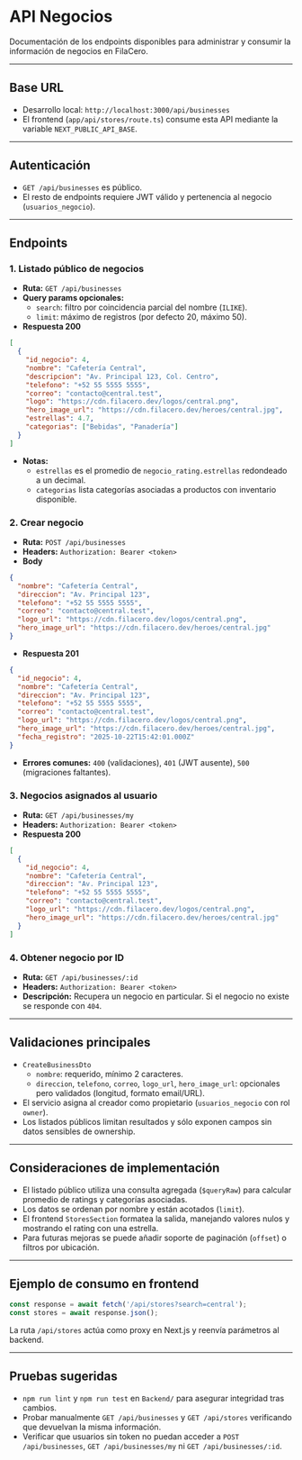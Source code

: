 # API Negocios

Documentación de los endpoints disponibles para administrar y consumir la información de negocios en FilaCero.

---

## Base URL
- Desarrollo local: `http://localhost:3000/api/businesses`
- El frontend (`app/api/stores/route.ts`) consume esta API mediante la variable `NEXT_PUBLIC_API_BASE`.

---

## Autenticación
- `GET /api/businesses` es público.
- El resto de endpoints requiere JWT válido y pertenencia al negocio (`usuarios_negocio`).

---

## Endpoints

### 1. Listado público de negocios
- **Ruta:** `GET /api/businesses`
- **Query params opcionales:**
  - `search`: filtro por coincidencia parcial del nombre (`ILIKE`).
  - `limit`: máximo de registros (por defecto 20, máximo 50).
- **Respuesta 200**
```json
[
  {
    "id_negocio": 4,
    "nombre": "Cafetería Central",
    "descripcion": "Av. Principal 123, Col. Centro",
    "telefono": "+52 55 5555 5555",
    "correo": "contacto@central.test",
    "logo": "https://cdn.filacero.dev/logos/central.png",
    "hero_image_url": "https://cdn.filacero.dev/heroes/central.jpg",
    "estrellas": 4.7,
    "categorias": ["Bebidas", "Panadería"]
  }
]
```
- **Notas:**
  - `estrellas` es el promedio de `negocio_rating.estrellas` redondeado a un decimal.
  - `categorias` lista categorías asociadas a productos con inventario disponible.

### 2. Crear negocio
- **Ruta:** `POST /api/businesses`
- **Headers:** `Authorization: Bearer <token>`
- **Body**
```json
{
  "nombre": "Cafetería Central",
  "direccion": "Av. Principal 123",
  "telefono": "+52 55 5555 5555",
  "correo": "contacto@central.test",
  "logo_url": "https://cdn.filacero.dev/logos/central.png",
  "hero_image_url": "https://cdn.filacero.dev/heroes/central.jpg"
}
```
- **Respuesta 201**
```json
{
  "id_negocio": 4,
  "nombre": "Cafetería Central",
  "direccion": "Av. Principal 123",
  "telefono": "+52 55 5555 5555",
  "correo": "contacto@central.test",
  "logo_url": "https://cdn.filacero.dev/logos/central.png",
  "hero_image_url": "https://cdn.filacero.dev/heroes/central.jpg",
  "fecha_registro": "2025-10-22T15:42:01.000Z"
}
```
- **Errores comunes:** `400` (validaciones), `401` (JWT ausente), `500` (migraciones faltantes).

### 3. Negocios asignados al usuario
- **Ruta:** `GET /api/businesses/my`
- **Headers:** `Authorization: Bearer <token>`
- **Respuesta 200**
```json
[
  {
    "id_negocio": 4,
    "nombre": "Cafetería Central",
    "direccion": "Av. Principal 123",
    "telefono": "+52 55 5555 5555",
    "correo": "contacto@central.test",
    "logo_url": "https://cdn.filacero.dev/logos/central.png",
    "hero_image_url": "https://cdn.filacero.dev/heroes/central.jpg"
  }
]
```

### 4. Obtener negocio por ID
- **Ruta:** `GET /api/businesses/:id`
- **Headers:** `Authorization: Bearer <token>`
- **Descripción:** Recupera un negocio en particular. Si el negocio no existe se responde con `404`.

---

## Validaciones principales
- `CreateBusinessDto`
  - `nombre`: requerido, mínimo 2 caracteres.
  - `direccion`, `telefono`, `correo`, `logo_url`, `hero_image_url`: opcionales pero validados (longitud, formato email/URL).
- El servicio asigna al creador como propietario (`usuarios_negocio` con rol `owner`).
- Los listados públicos limitan resultados y sólo exponen campos sin datos sensibles de ownership.

---

## Consideraciones de implementación
- El listado público utiliza una consulta agregada (`$queryRaw`) para calcular promedio de ratings y categorías asociadas.
- Los datos se ordenan por nombre y están acotados (`limit`).
- El frontend `StoresSection` formatea la salida, manejando valores nulos y mostrando el rating con una estrella.
- Para futuras mejoras se puede añadir soporte de paginación (`offset`) o filtros por ubicación.

---

## Ejemplo de consumo en frontend
```ts
const response = await fetch('/api/stores?search=central');
const stores = await response.json();
```
La ruta `/api/stores` actúa como proxy en Next.js y reenvía parámetros al backend.

---

## Pruebas sugeridas
- `npm run lint` y `npm run test` en `Backend/` para asegurar integridad tras cambios.
- Probar manualmente `GET /api/businesses` y `GET /api/stores` verificando que devuelvan la misma información.
- Verificar que usuarios sin token no puedan acceder a `POST /api/businesses`, `GET /api/businesses/my` ni `GET /api/businesses/:id`.
